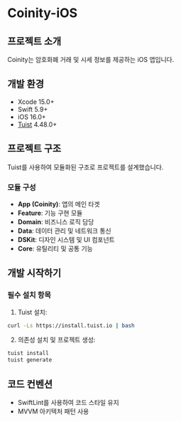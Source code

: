 # Coinity-iOS

## 프로젝트 소개
Coinity는 암호화폐 거래 및 시세 정보를 제공하는 iOS 앱입니다.

## 개발 환경
- Xcode 15.0+
- Swift 5.9+
- iOS 16.0+
- [Tuist](https://tuist.io) 4.48.0+

## 프로젝트 구조
Tuist를 사용하여 모듈화된 구조로 프로젝트를 설계했습니다.

### 모듈 구성
- **App (Coinity)**: 앱의 메인 타겟
- **Feature**: 기능 구현 모듈
- **Domain**: 비즈니스 로직 담당
- **Data**: 데이터 관리 및 네트워크 통신
- **DSKit**: 디자인 시스템 및 UI 컴포넌트
- **Core**: 유틸리티 및 공통 기능

## 개발 시작하기

### 필수 설치 항목
1. Tuist 설치:
```bash
curl -Ls https://install.tuist.io | bash
```

2. 의존성 설치 및 프로젝트 생성:
```bash
tuist install
tuist generate
```

## 코드 컨벤션
- SwiftLint를 사용하여 코드 스타일 유지
- MVVM 아키텍처 패턴 사용
